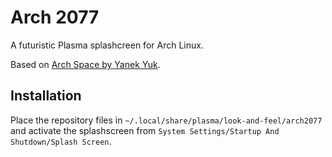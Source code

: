 # Arch 2077

A futuristic Plasma splashcreen for Arch Linux.

Based on [Arch Space by Yanek Yuk](https://store.kde.org/p/1222244/).

## Installation

Place the repository files in  `~/.local/share/plasma/look-and-feel/arch2077` and activate the splashscreen from `System Settings/Startup And Shutdown/Splash Screen`.
